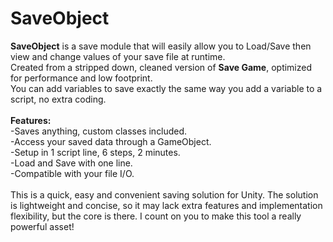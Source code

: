 # SaveObject
<strong>SaveObject</strong> is a save module that will easily allow you to Load/Save then view and change values of your save file at runtime.<br/> 
Created from a stripped down, cleaned version of <strong>Save Game</strong>, optimized for performance and low footprint.<br/> 
You can add variables to save exactly the same way you add a variable to a script, no extra coding.<br/> 
<br/> 
<strong>Features:</strong><br/> 
-Saves anything, custom classes included.<br/> 
-Access your saved data through a GameObject.<br/> 
-Setup in 1 script line, 6 steps, 2 minutes.<br/> 
-Load and Save with one line.<br/> 
-Compatible with your file I/O.<br/> 
<br/> 
This is a quick, easy and convenient saving solution for Unity. The solution is lightweight and concise, 
so it may lack extra features and implementation flexibility, but the core is there. I count on you to make
this tool a really powerful asset!
